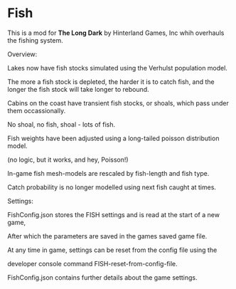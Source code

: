 # Fish

This is a mod for **The Long Dark** by Hinterland Games, Inc whih overhauls the fishing system.

Overview:

Lakes now have fish stocks simulated using the Verhulst population model. 

The more a fish stock is depleted, the harder it is to catch fish, and the longer the fish stock will take longer to rebound. 


Cabins on the coast have transient fish stocks, or shoals, which pass under them occassionally.

No shoal, no fish, shoal - lots of fish.


Fish weights have been adjusted using a long-tailed poisson distribution model. 

(no logic, but it works, and hey, Poisson!)


In-game fish mesh-models are rescaled by fish-length and fish type.


Catch probability is no longer modelled using next fish caught at times.



Settings: 


FishConfig.json stores the FISH settings and is read at the start of a new game,

After which the parameters are saved in the games saved game file.


At any time in game, settings can be reset from the config file using the 

developer console command FISH-reset-from-config-file.


FishConfig.json contains further details about the game settings.





